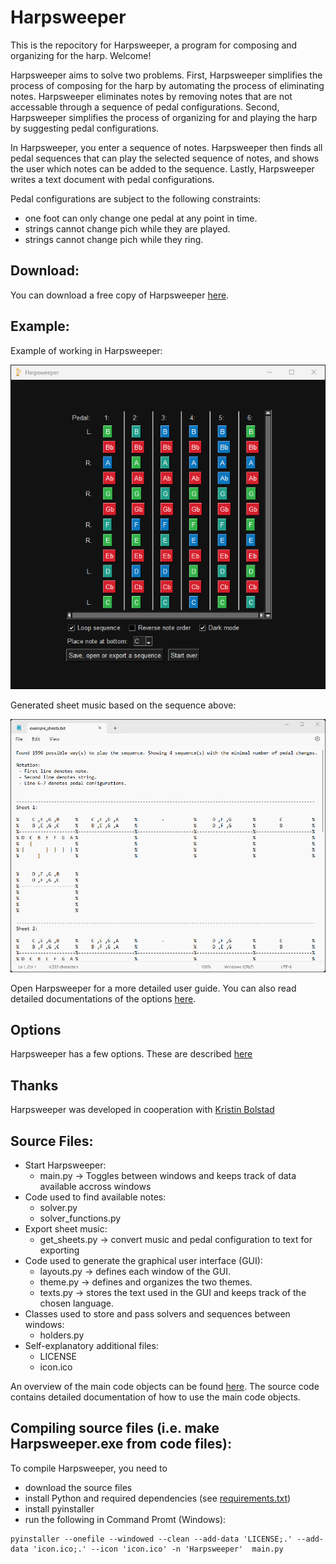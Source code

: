 # Harpsweeper
This is the repocitory for Harpsweeper, a program for composing and organizing for the harp. Welcome!

Harpsweeper aims to solve two problems. First, Harpsweeper simplifies the process of composing for the harp by automating the process of eliminating notes. Harpsweeper eliminates notes by removing notes that are not accessable through a sequence of pedal configurations. Second, Harpsweeper simplifies the process of organizing for and playing the harp by suggesting pedal configurations. 

In Harpsweeper, you enter a sequence of notes. Harpsweeper then finds all pedal sequences that can play the selected sequence of notes, and shows the user which notes can be added to the sequence. Lastly, Harpsweeper writes a text document with pedal configurations. 

Pedal configurations are subject to the following constraints: 
 - one foot can only change one pedal at any point in time.
 - strings cannot change pich while they are played.
 - strings cannot change pich while they ring.

## Download: 

You can download a free copy of Harpsweeper [here](https://www.dropbox.com/scl/fi/xp1fs40lh7kjn7fwa1m4a/Harpsweeper.exe?rlkey=l376cwyrrmde5t23czvv4ma5z&dl=0).

## Example: 

Example of working in Harpsweeper: 

<img src="https://raw.githubusercontent.com/adamreir/harpsweeper/main/example_images/harpsweeper_example.png" alt="drawing" width="700"/>

Generated sheet music based on the sequence above: 

<img src="https://raw.githubusercontent.com/adamreir/harpsweeper/main/example_images/example_sheets.png" alt="drawing" width="700"/>

Open Harpsweeper for a more detailed user guide. You can also read detailed documentations of the options [here](documentation/options_explained.md). 

## Options

Harpsweeper has a few options. These are described [here](https://github.com/adamreir/harpsweeper/blob/main/documentation/options_explained.md)

## Thanks

Harpsweeper was developed in cooperation with [Kristin Bolstad](https://www.kristinbolstad.com/)

## Source Files: 
 - Start Harpsweeper:
   - main.py -> Toggles between windows and keeps track of data available accross windows
 - Code used to find available notes: 
   - solver.py
   - solver_functions.py
 - Export sheet music:
   - get_sheets.py -> convert music and pedal configuration to text for exporting
 - Code used to generate the graphical user interface (GUI):
   - layouts.py -> defines each window of the GUI. 
   - theme.py -> defines and organizes the two themes.
   - texts.py -> stores the text used in the GUI and keeps track of the chosen language.
 - Classes used to store and pass solvers and sequences between windows:
   - holders.py
 - Self-explanatory additional files:
   - LICENSE
   - icon.ico

An overview of the main code objects can be found [here](documentation/main_code_objects.md). The source code contains detailed documentation of how to use the main code objects. 

## Compiling source files (i.e. make Harpsweeper.exe from code files):

To compile Harpsweeper, you need to
 - download the source files
 - install Python and required dependencies (see [requirements.txt](requirements.txt))
 - install pyinstaller
 - run the following in Command Promt (Windows):  
```
pyinstaller --onefile --windowed --clean --add-data 'LICENSE;.' --add-data 'icon.ico;.' --icon 'icon.ico' -n 'Harpsweeper'  main.py
```
